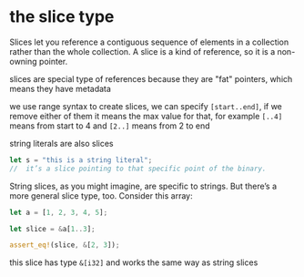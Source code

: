 # the slice type

Slices let you reference a contiguous sequence of elements in a collection rather than the whole collection. A slice is a kind of reference, so it is a non-owning pointer.


slices are special type of references because they are "fat" pointers, which means they have metadata

we use range syntax to create slices, we can specify ```[start..end]```, if we remove either of them it means the max value for that,
for example ```[..4]``` means from start to 4 and ```[2..]``` means from 2 to end


string literals are also slices

```rust
let s = "this is a string literal";
//  it’s a slice pointing to that specific point of the binary.
```


String slices, as you might imagine, are specific to strings. But there’s a more general slice type, too. Consider this array:
```rust
let a = [1, 2, 3, 4, 5];

let slice = &a[1..3];

assert_eq!(slice, &[2, 3]);

```
this slice has type ``&[i32]`` and works the same way as string slices

